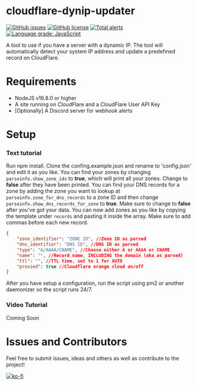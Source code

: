 # cloudflare-dynip-updater
[![GitHub issues](https://img.shields.io/github/issues/eramsorgr/cloudflare-dynip-updater)](https://github.com/eramsorgr/cloudflare-dynip-updater/issues)
[![GitHub license](https://img.shields.io/github/license/eramsorgr/cloudflare-dynip-updater)](https://github.com/eramsorgr/cloudflare-dynip-updater/blob/master/LICENSE)
[![Total alerts](https://img.shields.io/lgtm/alerts/g/eramsorgr/cloudflare-dynip-updater.svg?logo=lgtm&logoWidth=18)](https://lgtm.com/projects/g/eramsorgr/cloudflare-dynip-updater/alerts/)
[![Language grade: JavaScript](https://img.shields.io/lgtm/grade/javascript/g/eramsorgr/cloudflare-dynip-updater.svg?logo=lgtm&logoWidth=18)](https://lgtm.com/projects/g/eramsorgr/cloudflare-dynip-updater/context:javascript)

A tool to use if you have a server with a dynamic IP. The tool will automatically detect your system IP address and update a predefined record on CloudFlare.

# Requirements
- NodeJS v16.8.0 or higher 
- A site running on CloudFlare and a CloudFlare User API Key
- [Optionally] A Discord server for webhook alerts

# Setup

### Text tutorial

Run npm install. 
Clone the confing.example.json and rename to 'config.json' and edit it as you like. 
You can find your zones by changing `parseinfo.show_zone_ids` to **true**, which will print all your zones. Change to **false** after they have been printed.
You can find your DNS records for a zone by adding the zone you want to lookup at `parseinfo.zone_for_dns_records` to a zone ID and then change `parseinfo.show_dns_records_for_zone` to **true**. Make sure to change to **false** after you've got your data.
You can now add zones as you like by copying the template under `records` and pasting it inside the array. Make sure to add commas before each new record.  
```json
{
    "zone_identifier": "ZONE ID", //Zone ID as parsed
    "dns_identifier": "DNS ID", //DNS ID as parsed
    "type": "A/AAAA/CNAME", //Choose either A or AAAA or CNAME
    "name": "", //Record name, INCLUDING the domain (aka as parsed)
    "ttl": "", //TTL time, set to 1 for AUTO
    "proxied": true //Cloudflare orange cloud on/off
}
```
After you have setup a configuration, run the script using pm2 or another daemonizer so the script runs 24/7. 

### Video Tutorial
Coming Soon

# Issues and Contributors

Feel free to submit issues, ideas and others as well as contribute to the project! 
 
[![ko-fi](https://www.ko-fi.com/img/githubbutton_sm.svg)](https://ko-fi.com/eramsorgr)